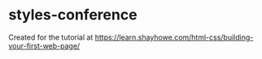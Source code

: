 # styles-conference
Created for the tutorial at https://learn.shayhowe.com/html-css/building-your-first-web-page/
